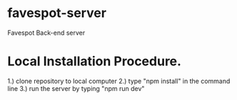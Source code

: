 # favespot-server
Favespot Back-end server


# Local Installation Procedure.
  1.) clone repository to local computer
  2.) type "npm install" in the command line
  3.) run the server by typing "npm run dev"
  
